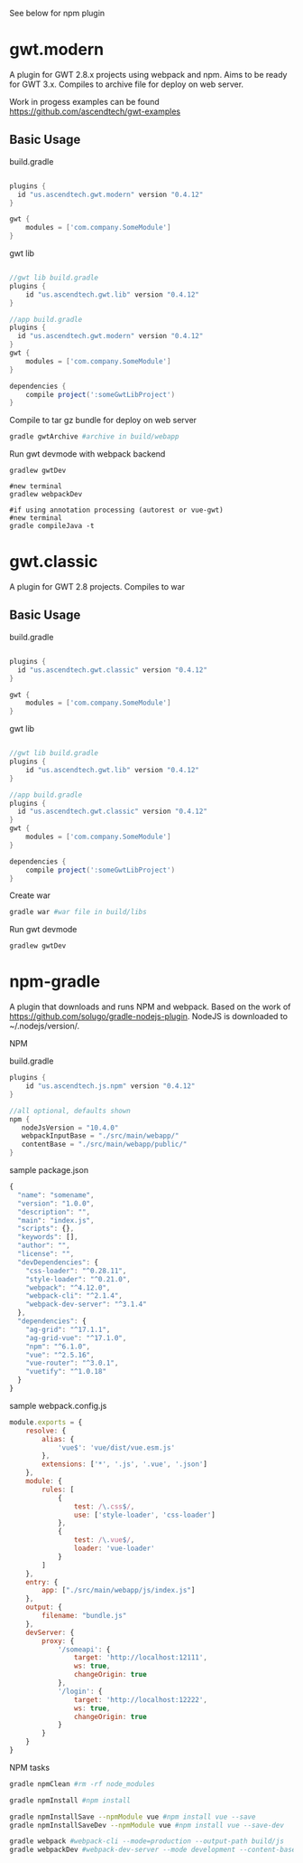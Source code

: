 
See below for npm plugin

# gwt.modern
A plugin for GWT 2.8.x projects using webpack and npm.  Aims to be ready for GWT 3.x. Compiles to archive file for deploy on web server.

Work in progess examples can be found https://github.com/ascendtech/gwt-examples

## Basic Usage


build.gradle
```gradle

plugins {
  id "us.ascendtech.gwt.modern" version "0.4.12"
}

gwt {
    modules = ['com.company.SomeModule']   
}

```

gwt lib
```gradle

//gwt lib build.gradle
plugins {
    id "us.ascendtech.gwt.lib" version "0.4.12"
}

//app build.gradle
plugins {
  id "us.ascendtech.gwt.modern" version "0.4.12"
}
gwt {
    modules = ['com.company.SomeModule']   
}

dependencies {
    compile project(':someGwtLibProject')   
}

```


Compile to tar gz bundle for deploy on web server
```bash
gradle gwtArchive #archive in build/webapp
```

Run gwt devmode with webpack backend
```
gradlew gwtDev

#new terminal
gradlew webpackDev

#if using annotation processing (autorest or vue-gwt)
#new terminal
gradle compileJava -t
```


# gwt.classic

A plugin for GWT 2.8 projects.  Compiles to war

## Basic Usage


build.gradle
```gradle

plugins {
  id "us.ascendtech.gwt.classic" version "0.4.12"
}

gwt {
    modules = ['com.company.SomeModule']   
}

```

gwt lib
```gradle

//gwt lib build.gradle
plugins {
    id "us.ascendtech.gwt.lib" version "0.4.12"
}

//app build.gradle
plugins {
  id "us.ascendtech.gwt.classic" version "0.4.12"
}
gwt {
    modules = ['com.company.SomeModule']   
}

dependencies {
    compile project(':someGwtLibProject')   
}

```

Create war
```bash
gradle war #war file in build/libs
```

Run gwt devmode
```
gradlew gwtDev
```

# npm-gradle 
A plugin that downloads and runs NPM and webpack.  Based on the work of https://github.com/solugo/gradle-nodejs-plugin.  NodeJS is downloaded to ~/.nodejs/version/.

NPM

build.gradle
```gradle
plugins {
    id "us.ascendtech.js.npm" version "0.4.12"
}

//all optional, defaults shown
npm {
   nodeJsVersion = "10.4.0"
   webpackInputBase = "./src/main/webapp/"
   contentBase = "./src/main/webapp/public/"
}

```

sample package.json
```js
{
  "name": "somename",
  "version": "1.0.0",
  "description": "",
  "main": "index.js",
  "scripts": {},
  "keywords": [],
  "author": "",
  "license": "",
  "devDependencies": {
    "css-loader": "^0.28.11",
    "style-loader": "^0.21.0",
    "webpack": "^4.12.0",
    "webpack-cli": "^2.1.4",
    "webpack-dev-server": "^3.1.4"
  },
  "dependencies": {
    "ag-grid": "^17.1.1",
    "ag-grid-vue": "^17.1.0",
    "npm": "^6.1.0",
    "vue": "^2.5.16",
    "vue-router": "^3.0.1",
    "vuetify": "^1.0.18"
  }
}
```

sample webpack.config.js
```js
module.exports = {
    resolve: {
        alias: {
            'vue$': 'vue/dist/vue.esm.js'
        },
        extensions: ['*', '.js', '.vue', '.json']
    },
    module: {
        rules: [
            {
                test: /\.css$/,
                use: ['style-loader', 'css-loader']
            },
            {
                test: /\.vue$/,
                loader: 'vue-loader'
            }
        ]
    },
    entry: {
        app: ["./src/main/webapp/js/index.js"]
    },
    output: {
        filename: "bundle.js"
    },
    devServer: {
        proxy: {
            '/someapi': {
                target: 'http://localhost:12111',
                ws: true,
                changeOrigin: true
            },
            '/login': {
                target: 'http://localhost:12222',
                ws: true,
                changeOrigin: true
            }
        }
    }
}
```


NPM tasks
```bash
gradle npmClean #rm -rf node_modules

gradle npmInstall #npm install

gradle npmInstallSave --npmModule vue #npm install vue --save
gradle npmInstallSaveDev --npmModule vue #npm install vue --save-dev

gradle webpack #webpack-cli --mode=production --output-path build/js
gradle webpackDev #webpack-dev-server --mode development --content-base ${npm.contentBase}

